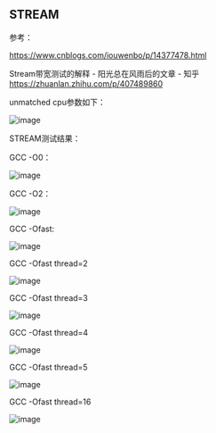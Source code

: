 ## STREAM

参考：

https://www.cnblogs.com/iouwenbo/p/14377478.html

Stream带宽测试的解释 - 阳光总在风雨后的文章 - 知乎
https://zhuanlan.zhihu.com/p/407489860

unmatched cpu参数如下：

![image](EFC5C1073FC44C4BBA1DB0B009A89B66)

STREAM测试结果：

GCC -O0：

![image](DE2F9BD59977463DBC13EE50D1740095)

GCC -O2：

![image](96B40250046849AB8E3B59874F21967C)

GCC -Ofast:

![image](AE8986E652534DD49DDC3559579171A4)

GCC -Ofast thread=2

![image](E0993D77F7B84361959E63663A187882)

GCC -Ofast thread=3

![image](5731567D946D4447BFECF59FDB9063FB)

GCC -Ofast thread=4

![image](33C1C443A20B48DEBC112457C093B65A)

GCC -Ofast thread=5

![image](8540D06FACBF41BB8A5F4764DF4A1912)

GCC -Ofast thread=16

![image](B0263FE29BCF49DFBEE17954A04D8942)
